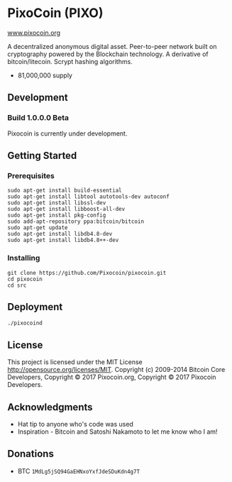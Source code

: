 # PixoCoin (PIXO)
www.pixocoin.org

A decentralized anonymous digital asset.  Peer-to-peer network built on cryptography powered by the Blockchain technology.  A derivative of bitcoin/litecoin.  Scrypt hashing algorithms.
- 81,000,000 supply

## Development
### Build 1.0.0.0 Beta
Pixocoin is currently under development.

## Getting Started 

### Prerequisites

```
sudo apt-get install build-essential
sudo apt-get install libtool autotools-dev autoconf
sudo apt-get install libssl-dev
sudo apt-get install libboost-all-dev
sudo apt-get install pkg-config
sudo add-apt-repository ppa:bitcoin/bitcoin
sudo apt-get update
sudo apt-get install libdb4.8-dev
sudo apt-get install libdb4.8++-dev
```

### Installing
```
git clone https://github.com/Pixocoin/pixocoin.git
cd pixocoin
cd src
```
## Deployment

```
./pixocoind
```

## License

This project is licensed under the MIT License http://opensource.org/licenses/MIT.  Copyright (c) 2009-2014 Bitcoin Core Developers, Copyright © 2017 Pixocoin.org, Copyright © 2017 Pixocoin Developers.

## Acknowledgments

* Hat tip to anyone who's code was used
* Inspiration - Bitcoin and Satoshi Nakamoto to let me know who I am!

## Donations

* BTC ```1MdLg5jSQ94GaEHNxoYxfJdeSDuKdn4g7T```

